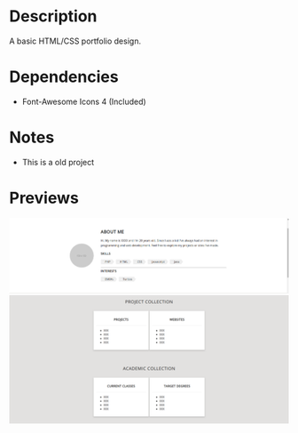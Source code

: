 # Description
A basic HTML/CSS portfolio design. 

# Dependencies
- Font-Awesome Icons 4 (Included)

# Notes
- This is a old project 

# Previews
![index.html](https://github.com/amattu2/basic-portfolio/blob/master/basic-portfolio-preview-1.png)
![index.html](https://github.com/amattu2/basic-portfolio/blob/master/basic-portfolio-preview-2.png)
